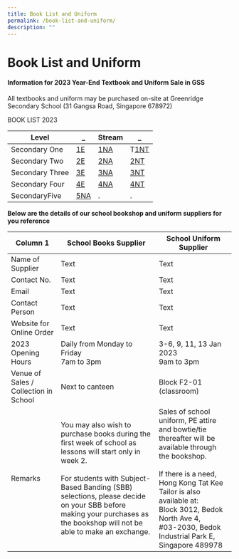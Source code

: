 ```yaml
---
title: Book List and Uniform
permalink: /book-list-and-uniform/
description: ""
---
```

# **Book List and Uniform**

#### Information for 2023 Year-End Textbook and Uniform Sale in GSS


All textbooks and uniform may be purchased on-site at Greenridge Secondary School 
(31 Gangsa Road, Singapore 678972)


BOOK LIST 2023


| Level | _  | Stream | _  |
| -------- | -------- | -------- |-------- |
| Secondary One    | [1E](/files/BookLists/2023/2023%20Sec%201E%20Booklist.pdf)   | [1NA](/files/BookLists/2023/2023%20Sec%201NA%20Booklist.pdf)   |T[1NT](/files/BookLists/2023/2023%20Sec%201NT%20Booklist.pdf)   |
| Secondary Two   | [2E](/files/BookLists/2023/2023%20Sec%202E%20Booklist.pdf)   | [2NA](/files/BookLists/2023/2023%20Sec%202NA%20Booklist.pdf)  |[2NT](/files/BookLists/2023/2023%20Sec%202NT%20Booklist.pdf)   |
| Secondary Three   | [3E](/files/BookLists/2023/2023%20Sec%203E%20Booklist.pdf)    | [3NA](/files/BookLists/2023/2023%20Sec%203NA%20Booklist.pdf)     | [3NT](/files/BookLists/2023/2023%20Sec%203NT%20Booklist.pdf)    |
| Secondary Four  | [4E](/files/BookLists/2023/2023%20Sec%204E%20Booklist.pdf)     | [4NA](/files/BookLists/2023/2023%20Sec%204NA%20Booklist.pdf)    |[4NT](/files/BookLists/2023/2023%20Sec%204NT%20Booklist.pdf)     |
| SecondaryFive    | [5NA](/files/BookLists/2023/2023%20Sec%205NA%20Booklist.pdf)   |.    |.   |




**Below are the details of our school bookshop and uniform suppliers for you reference**


| Column 1 | School Books Supplier | School Uniform Supplier |
| -------- | -------- | -------- |
| Name of Supplier| Text     | Text     |
| Contact No.    | Text     | Text     |
| Email    | Text     | Text     |
| Contact Person| Text     | Text     |
| Website for Online Order    | Text     | Text     |
| 2023 Opening Hours     | Daily from Monday to Friday<br>7am to 3pm    | 3-6, 9, 11, 13 Jan 2023<br>9am to 3pm    |
| Venue of Sales / Collection in School     | Next to canteen| Block F2-01 (classroom)|
| Remarks   | You may also wish to purchase books during the first week of school as lessons will start only in week 2.<br><br>For students with Subject-Based Banding (SBB) selections, please decide on your SBB before making your purchases as the bookshop will not be able to make an exchange.     | Sales of school uniform, PE attire and bowtie/tie thereafter will be available through the bookshop.<br><br>If there is a need, Hong Kong Tat Kee Tailor is also available at:<br>Block 3012, Bedok North Ave 4,<br>#03-2030, Bedok Industrial Park E, <br>Singapore 489978   |